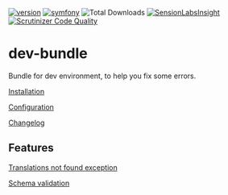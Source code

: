 [![version](https://img.shields.io/badge/version-4.0.0-green.svg)](https://github.com/steevanb/dev-bundle/tree/4.0.0)
[![symfony](https://img.shields.io/badge/symfony-^2.6|^3.0-blue.svg)](https://symfony.com/)
![Total Downloads](https://poser.pugx.org/steevanb/dev-bundle/downloads)
[![SensionLabsInsight](https://img.shields.io/badge/SensionLabsInsight-platinum-brightgreen.svg)](https://insight.sensiolabs.com/projects/16b18376-e47e-4a0c-8a47-c0eead976317/analyses/32)
[![Scrutinizer Code Quality](https://scrutinizer-ci.com/g/steevanb/dev-bundle/badges/quality-score.png?b=master)](https://scrutinizer-ci.com/g/steevanb/dev-bundle/?branch=master)

dev-bundle
==========

Bundle for dev environment, to help you fix some errors.

[Installation](Resources/doc/installation.md)

[Configuration](Resources/doc/configuration.md)

[Changelog](Resources/doc/changelog.md)

Features
--------

[Translations not found exception](Resources/doc/translationsNotFoundException.md)

[Schema validation](Resources/doc/validateSchema.md)

